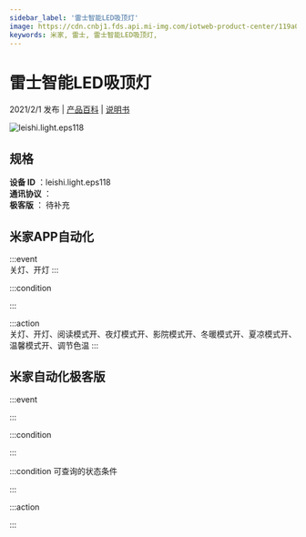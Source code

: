 ```yaml
---
sidebar_label: '雷士智能LED吸顶灯'
image: https://cdn.cnbj1.fds.api.mi-img.com/iotweb-product-center/119a038b53ad40641d8820633b07d397_雷士智能LED吸顶灯-168x168.png?GalaxyAccessKeyId=AKVGLQWBOVIRQ3XLEW&Expires=9223372036854775807&Signature=wnIS0NQSsdEJ0vXz/aWiJ24mxlA=
keywords: 米家, 雷士, 雷士智能LED吸顶灯, 
---
```

# 雷士智能LED吸顶灯

2021/2/1 发布 | [产品百科](https://home.mi.com/webapp/content/baike/product/index.html?model=leishi.light.eps118/) | [说明书](https://home.mi.com/views/introduction.html?model=leishi.light.eps118&region=cn)

![leishi.light.eps118](https://cdn.cnbj1.fds.api.mi-img.com/iotweb-product-center/119a038b53ad40641d8820633b07d397_雷士智能LED吸顶灯-168x168.png?GalaxyAccessKeyId=AKVGLQWBOVIRQ3XLEW&Expires=9223372036854775807&Signature=wnIS0NQSsdEJ0vXz/aWiJ24mxlA=)

## 规格  
> 
**设备 ID** ：leishi.light.eps118  
**通讯协议** ：  
**极客版**  ： 待补充 


## 米家APP自动化  

:::event  
关灯、开灯
:::

:::condition  

:::

:::action   
关灯、开灯、阅读模式开、夜灯模式开、影院模式开、冬暖模式开、夏凉模式开、温馨模式开、调节色温
:::

## 米家自动化极客版  

:::event  

:::

:::condition  

:::

:::condition 可查询的状态条件  

:::

:::action  

:::

        
